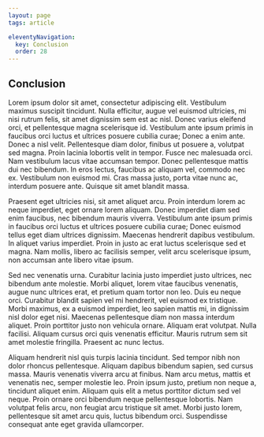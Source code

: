 ```yaml
---
layout: page
tags: article

eleventyNavigation:
  key: Conclusion
  order: 28
---
```


## Conclusion

Lorem ipsum dolor sit amet, consectetur adipiscing elit. Vestibulum maximus suscipit tincidunt. Nulla efficitur, augue vel euismod ultricies, mi nisi rutrum felis, sit amet dignissim sem est ac nisl. Donec varius eleifend orci, et pellentesque magna scelerisque id. Vestibulum ante ipsum primis in faucibus orci luctus et ultrices posuere cubilia curae; Donec a enim ante. Donec a nisl velit. Pellentesque diam dolor, finibus ut posuere a, volutpat sed magna. Proin lacinia lobortis velit in tempor. Fusce nec malesuada orci. Nam vestibulum lacus vitae accumsan tempor. Donec pellentesque mattis dui nec bibendum. In eros lectus, faucibus ac aliquam vel, commodo nec ex. Vestibulum non euismod mi. Cras massa justo, porta vitae nunc ac, interdum posuere ante. Quisque sit amet blandit massa.

Praesent eget ultricies nisi, sit amet aliquet arcu. Proin interdum lorem ac neque imperdiet, eget ornare lorem aliquam. Donec imperdiet diam sed enim faucibus, nec bibendum mauris viverra. Vestibulum ante ipsum primis in faucibus orci luctus et ultrices posuere cubilia curae; Donec euismod tellus eget diam ultrices dignissim. Maecenas hendrerit dapibus vestibulum. In aliquet varius imperdiet. Proin in justo ac erat luctus scelerisque sed et magna. Nam mollis, libero ac facilisis semper, velit arcu scelerisque ipsum, non accumsan ante libero vitae ipsum.

Sed nec venenatis urna. Curabitur lacinia justo imperdiet justo ultrices, nec bibendum ante molestie. Morbi aliquet, lorem vitae faucibus venenatis, augue nunc ultrices erat, et pretium quam tortor non leo. Duis eu neque orci. Curabitur blandit sapien vel mi hendrerit, vel euismod ex tristique. Morbi maximus, ex a euismod imperdiet, leo sapien mattis mi, in dignissim nisl dolor eget nisi. Maecenas pellentesque diam non massa interdum aliquet. Proin porttitor justo non vehicula ornare. Aliquam erat volutpat. Nulla facilisi. Aliquam cursus orci quis venenatis efficitur. Mauris rutrum sem sit amet molestie fringilla. Praesent ac nunc lectus.

Aliquam hendrerit nisl quis turpis lacinia tincidunt. Sed tempor nibh non dolor rhoncus pellentesque. Aliquam dapibus bibendum sapien, sed cursus massa. Mauris venenatis viverra arcu at finibus. Nam arcu metus, mattis et venenatis nec, semper molestie leo. Proin ipsum justo, pretium non neque a, tincidunt aliquet enim. Aliquam quis elit a metus porttitor dictum sed vel neque. Proin ornare orci bibendum neque pellentesque lobortis. Nam volutpat felis arcu, non feugiat arcu tristique sit amet. Morbi justo lorem, pellentesque sit amet arcu quis, luctus bibendum orci. Suspendisse consequat ante eget gravida ullamcorper.

